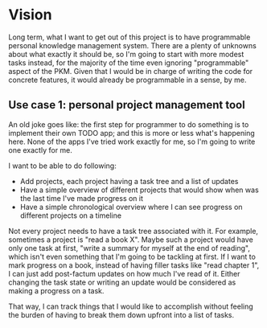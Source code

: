 # Vision

Long term, what I want to get out of this project is to have programmable personal knowledge management system. There are a plenty of unknowns about what exactly it should be, so I'm going to start with more modest tasks instead, for the majority of the time even ignoring "programmable" aspect of the PKM. Given that I would be in charge of writing the code for concrete features, it would already be programmable in a sense, by me.

## Use case 1: personal project management tool

An old joke goes like: the first step for programmer to do something is to implement their own TODO app; and this is more or less what's happening here. None of the apps I've tried work exactly for me, so I'm going to write one exactly for me.

I want to be able to do following:

* Add projects, each project having a task tree and a list of updates
* Have a simple overview of different projects that would show when was the last time I've made progress on it
* Have a simple chronological overview where I can see progress on different projects on a timeline

Not every project needs to have a task tree associated with it. For example, sometimes a project is "read a book X". Maybe such a project would have only one task at first, "write a summary for myself at the end of reading", which isn't even something that I'm going to be tackling at first. If I want to mark progress on a book, instead of having filler tasks like "read chapter 1", I can just add post-factum updates on how much I've read of it. Either changing the task state or writing an update would be considered as making a progress on a task.

That way, I can track things that I would like to accomplish without feeling the burden of having to break them down upfront into a list of tasks.
